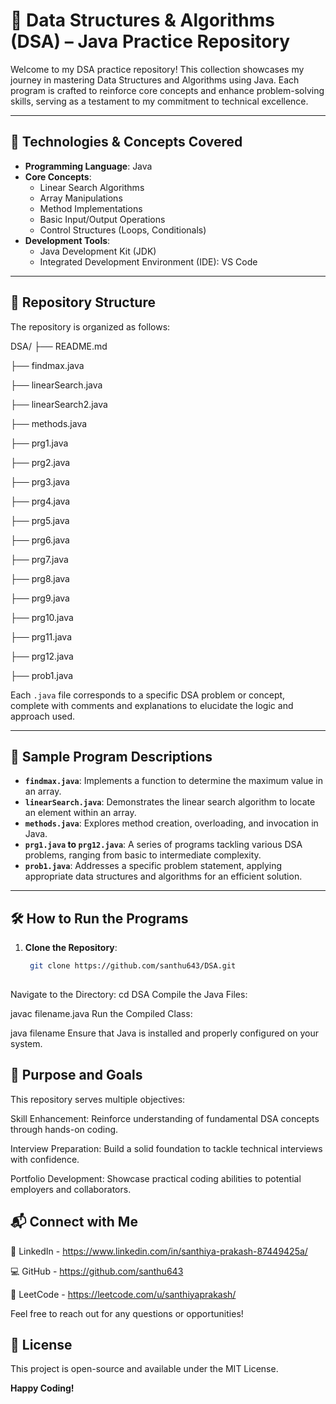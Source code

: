 # 📘 Data Structures & Algorithms (DSA) – Java Practice Repository

Welcome to my DSA practice repository! This collection showcases my journey in mastering Data Structures and Algorithms using Java. Each program is crafted to reinforce core concepts and enhance problem-solving skills, serving as a testament to my commitment to technical excellence.

---

## 🚀 Technologies & Concepts Covered

- **Programming Language**: Java
- **Core Concepts**:
  - Linear Search Algorithms
  - Array Manipulations
  - Method Implementations
  - Basic Input/Output Operations
  - Control Structures (Loops, Conditionals)
- **Development Tools**:
  - Java Development Kit (JDK)
  - Integrated Development Environment (IDE): VS Code

---

## 📂 Repository Structure

The repository is organized as follows:

DSA/
├── README.md

├── findmax.java

├── linearSearch.java

├── linearSearch2.java

├── methods.java

├── prg1.java

├── prg2.java

├── prg3.java

├── prg4.java

├── prg5.java

├── prg6.java



├── prg7.java

├── prg8.java

├── prg9.java

├── prg10.java

├── prg11.java

├── prg12.java

├── prob1.java


Each `.java` file corresponds to a specific DSA problem or concept, complete with comments and explanations to elucidate the logic and approach used.

---

## 🧠 Sample Program Descriptions

- **`findmax.java`**: Implements a function to determine the maximum value in an array.
- **`linearSearch.java`**: Demonstrates the linear search algorithm to locate an element within an array.
- **`methods.java`**: Explores method creation, overloading, and invocation in Java.
- **`prg1.java` to `prg12.java`**: A series of programs tackling various DSA problems, ranging from basic to intermediate complexity.
- **`prob1.java`**: Addresses a specific problem statement, applying appropriate data structures and algorithms for an efficient solution.

---

## 🛠️ How to Run the Programs

1. **Clone the Repository**:
   ```bash
    git clone https://github.com/santhu643/DSA.git
 
Navigate to the Directory:
cd DSA
Compile the Java Files:

javac filename.java
Run the Compiled Class:

java filename
Ensure that Java is installed and properly configured on your system.

## 🎯 Purpose and Goals
This repository serves multiple objectives:

Skill Enhancement: Reinforce understanding of fundamental DSA concepts through hands-on coding.

Interview Preparation: Build a solid foundation to tackle technical interviews with confidence.

Portfolio Development: Showcase practical coding abilities to potential employers and collaborators.

## 📬 Connect with Me
🔗 LinkedIn - https://www.linkedin.com/in/santhiya-prakash-87449425a/

💻 GitHub - https://github.com/santhu643

🧠 LeetCode - https://leetcode.com/u/santhiyaprakash/

Feel free to reach out for any questions or opportunities!

## 📄 License
This project is open-source and available under the MIT License.

**Happy Coding!**
